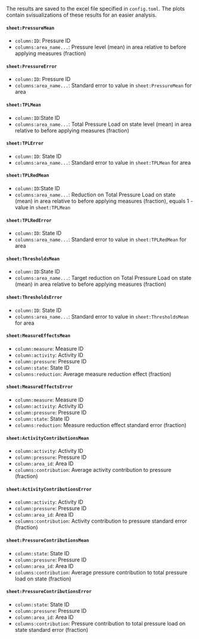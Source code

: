 The results are saved to the excel file specified in `config.toml`. The plots contain svisualizations of these results for an easier analysis. 

#### `sheet:PressureMean`

- `column:ID`: Pressure ID
- `columns:area_name...`: Pressure level (mean) in area relative to before applying measures (fraction)

#### `sheet:PressureError`

- `column:ID`: Pressure ID
- `columns:area_name...`: Standard error to value in `sheet:PressureMean` for area

#### `sheet:TPLMean`

- `column:ID`:State ID
- `columns:area_name...`: Total Pressure Load on state level (mean) in area relative to before applying measures (fraction)

#### `sheet:TPLError`

- `column:ID`: State ID
- `columns:area_name...`: Standard error to value in `sheet:TPLMean` for area

#### `sheet:TPLRedMean`

- `column:ID`:State ID
- `columns:area_name...`: Reduction on Total Pressure Load on state (mean) in area relative to before applying measures (fraction), equals 1 - value in `sheet:TPLMean`

#### `sheet:TPLRedError`

- `column:ID`: State ID
- `columns:area_name...`: Standard error to value in `sheet:TPLRedMean` for area

#### `sheet:ThresholdsMean`

- `column:ID`:State ID
- `columns:area_name...`: Target reduction on Total Pressure Load on state (mean) in area relative to before applying measures (fraction)

#### `sheet:ThresholdsError`

- `column:ID`: State ID
- `columns:area_name...`: Standard error to value in `sheet:ThresholdsMean` for area

#### `sheet:MeasureEffectsMean`

- `column:measure`: Measure ID
- `column:activity`: Activity ID
- `column:pressure`: Pressure ID
- `column:state`: State ID
- `columns:reduction`: Average measure reduction effect (fraction)

#### `sheet:MeasureEffectsError`

- `column:measure`: Measure ID
- `column:activity`: Activity ID
- `column:pressure`: Pressure ID
- `column:state`: State ID
- `columns:reduction`: Measure reduction effect standard error (fraction)

#### `sheet:ActivityContributionsMean`

- `column:activity`: Activity ID
- `column:pressure`: Pressure ID
- `column:area_id`: Area ID
- `columns:contribution`: Average activity contribution to pressure (fraction)

#### `sheet:ActivityContributionsError`

- `column:activity`: Activity ID
- `column:pressure`: Pressure ID
- `column:area_id`: Area ID
- `columns:contribution`: Activity contribution to pressure standard error (fraction)

#### `sheet:PressureContributionsMean`

- `column:state`: State ID
- `column:pressure`: Pressure ID
- `column:area_id`: Area ID
- `columns:contribution`: Average pressure contribution to total pressure load on state (fraction)

#### `sheet:PressureContributionsError`

- `column:state`: State ID
- `column:pressure`: Pressure ID
- `column:area_id`: Area ID
- `columns:contribution`: Pressure contribution to total pressure load on state standard error (fraction)
